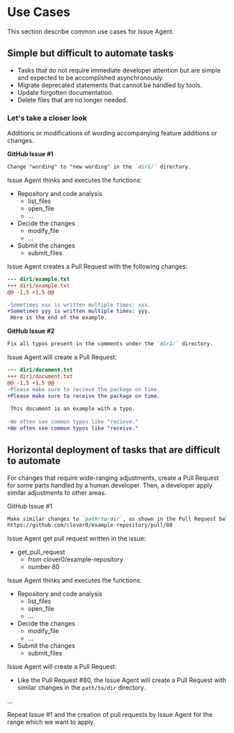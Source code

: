 # Use Cases

This section describe common use cases for Issue Agent.


## Simple but difficult to automate tasks

- Tasks that do not require immediate developer attention but are simple and expected to be accomplished asynchronously.
- Migrate deprecated statements that cannot be handled by tools.
- Update forgotten documentation.
- Delete files that are no longer needed.


### Let's take a closer look

Additions or modifications of wording accompanying feature additions or changes.

**GitHub Issue #1**

```markdown
Change "wording" to "new wording" in the `dir1/` directory.
```

Issue Agent thinks and executes the functions:

- Repository and code analysis
    - list_files
    - open_file
    - ...
- Decide the changes
    - modify_file
    - ...
- Submit the changes
    - submit_files

Issue Agent creates a Pull Request with the following changes:

```diff
--- dir1/example.txt
+++ dir1/example.txt
@@ -1,5 +1,5 @@

-Sometimes xxx is written multiple times: xxx.
+Sometimes yyy is written multiple times: yyy.
 Here is the end of the example.
```


**GitHub Issue #2**

```markdown
Fix all typos present in the comments under the `dir1/` directory.
```

Issue Agent will create a Pull Request:

```diff
--- dir1/document.txt
+++ dir1/document.txt
@@ -1,5 +1,5 @@
-Please make sure to recieve the package on time.
+Please make sure to receive the package on time.
 
 This document is an example with a typo.
 
-We often see common typos like "recieve."
+We often see common typos like "receive."
```


## Horizontal deployment of tasks that are difficult to automate

For changes that require wide-ranging adjustments,
create a Pull Request for some parts handled by a human developer.
Then, a developer apply similar adjustments to other areas.

GitHub Issue #1

```markdown
Make similar changes to `path/to/dir`, as shown in the Pull Request below.
https://github.com/clover0/example-repository/pull/80
```

Issue Agent get pull request written in the issue:

- get_pull_request
    - from clover0/example-repository
    - number 80

Issue Agent thinks and executes the functions:

- Repository and code analysis
    - list_files
    - open_file
    - ...
- Decide the changes
    - modify_file
    - ...
- Submit the changes
    - submit_files

Issue Agent will create a Pull Request:

- Like the Pull Request #80, the Issue Agent will create a Pull Request with similar changes in the `path/to/dir`
  directory.

...

Repeat Issue #1 and the creation of pull requests by Issue Agent for the range which we want to apply.
